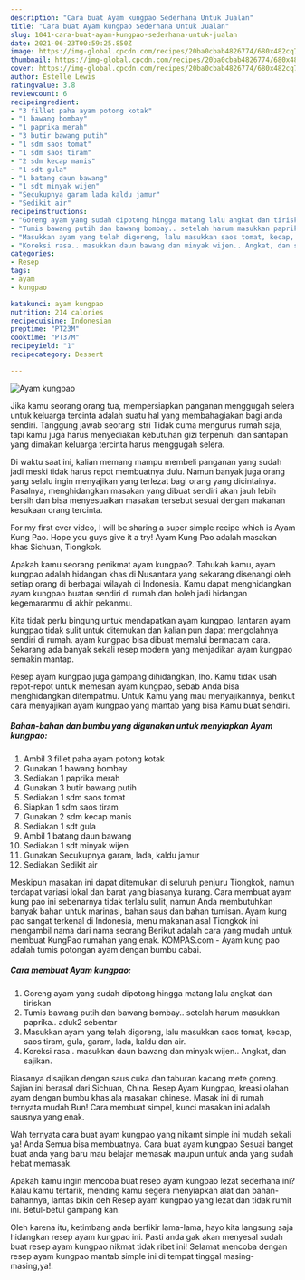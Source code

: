 ```yaml
---
description: "Cara buat Ayam kungpao Sederhana Untuk Jualan"
title: "Cara buat Ayam kungpao Sederhana Untuk Jualan"
slug: 1041-cara-buat-ayam-kungpao-sederhana-untuk-jualan
date: 2021-06-23T00:59:25.850Z
image: https://img-global.cpcdn.com/recipes/20ba0cbab4826774/680x482cq70/ayam-kungpao-foto-resep-utama.jpg
thumbnail: https://img-global.cpcdn.com/recipes/20ba0cbab4826774/680x482cq70/ayam-kungpao-foto-resep-utama.jpg
cover: https://img-global.cpcdn.com/recipes/20ba0cbab4826774/680x482cq70/ayam-kungpao-foto-resep-utama.jpg
author: Estelle Lewis
ratingvalue: 3.8
reviewcount: 6
recipeingredient:
- "3 fillet paha ayam potong kotak"
- "1 bawang bombay"
- "1 paprika merah"
- "3 butir bawang putih"
- "1 sdm saos tomat"
- "1 sdm saos tiram"
- "2 sdm kecap manis"
- "1 sdt gula"
- "1 batang daun bawang"
- "1 sdt minyak wijen"
- "Secukupnya garam lada kaldu jamur"
- "Sedikit air"
recipeinstructions:
- "Goreng ayam yang sudah dipotong hingga matang lalu angkat dan tiriskan"
- "Tumis bawang putih dan bawang bombay.. setelah harum masukkan paprika.. aduk2 sebentar"
- "Masukkan ayam yang telah digoreng, lalu masukkan saos tomat, kecap, saos tiram, gula, garam, lada, kaldu dan air."
- "Koreksi rasa.. masukkan daun bawang dan minyak wijen.. Angkat, dan sajikan."
categories:
- Resep
tags:
- ayam
- kungpao

katakunci: ayam kungpao 
nutrition: 214 calories
recipecuisine: Indonesian
preptime: "PT23M"
cooktime: "PT37M"
recipeyield: "1"
recipecategory: Dessert

---
```



![Ayam kungpao](https://img-global.cpcdn.com/recipes/20ba0cbab4826774/680x482cq70/ayam-kungpao-foto-resep-utama.jpg)

Jika kamu seorang orang tua, mempersiapkan panganan menggugah selera untuk keluarga tercinta adalah suatu hal yang membahagiakan bagi anda sendiri. Tanggung jawab seorang istri Tidak cuma mengurus rumah saja, tapi kamu juga harus menyediakan kebutuhan gizi terpenuhi dan santapan yang dimakan keluarga tercinta harus menggugah selera.

Di waktu  saat ini, kalian memang mampu membeli panganan yang sudah jadi meski tidak harus repot membuatnya dulu. Namun banyak juga orang yang selalu ingin menyajikan yang terlezat bagi orang yang dicintainya. Pasalnya, menghidangkan masakan yang dibuat sendiri akan jauh lebih bersih dan bisa menyesuaikan masakan tersebut sesuai dengan makanan kesukaan orang tercinta. 

For my first ever video, I will be sharing a super simple recipe which is Ayam Kung Pao. Hope you guys give it a try! Ayam Kung Pao adalah masakan khas Sichuan, Tiongkok.

Apakah kamu seorang penikmat ayam kungpao?. Tahukah kamu, ayam kungpao adalah hidangan khas di Nusantara yang sekarang disenangi oleh setiap orang di berbagai wilayah di Indonesia. Kamu dapat menghidangkan ayam kungpao buatan sendiri di rumah dan boleh jadi hidangan kegemaranmu di akhir pekanmu.

Kita tidak perlu bingung untuk mendapatkan ayam kungpao, lantaran ayam kungpao tidak sulit untuk ditemukan dan kalian pun dapat mengolahnya sendiri di rumah. ayam kungpao bisa dibuat memalui bermacam cara. Sekarang ada banyak sekali resep modern yang menjadikan ayam kungpao semakin mantap.

Resep ayam kungpao juga gampang dihidangkan, lho. Kamu tidak usah repot-repot untuk memesan ayam kungpao, sebab Anda bisa menghidangkan ditempatmu. Untuk Kamu yang mau menyajikannya, berikut cara menyajikan ayam kungpao yang mantab yang bisa Kamu buat sendiri.

<!--inarticleads1-->

##### Bahan-bahan dan bumbu yang digunakan untuk menyiapkan Ayam kungpao:

1. Ambil 3 fillet paha ayam potong kotak
1. Gunakan 1 bawang bombay
1. Sediakan 1 paprika merah
1. Gunakan 3 butir bawang putih
1. Sediakan 1 sdm saos tomat
1. Siapkan 1 sdm saos tiram
1. Gunakan 2 sdm kecap manis
1. Sediakan 1 sdt gula
1. Ambil 1 batang daun bawang
1. Sediakan 1 sdt minyak wijen
1. Gunakan Secukupnya garam, lada, kaldu jamur
1. Sediakan Sedikit air


Meskipun masakan ini dapat ditemukan di seluruh penjuru Tiongkok, namun terdapat variasi lokal dan barat yang biasanya kurang. Cara membuat ayam kung pao ini sebenarnya tidak terlalu sulit, namun Anda membutuhkan banyak bahan untuk marinasi, bahan saus dan bahan tumisan. Ayam kung pao sangat terkenal di Indonesia, menu makanan asal Tiongkok ini mengambil nama dari nama seorang Berikut adalah cara yang mudah untuk membuat KungPao rumahan yang enak. KOMPAS.com - Ayam kung pao adalah tumis potongan ayam dengan bumbu cabai. 

<!--inarticleads2-->

##### Cara membuat Ayam kungpao:

1. Goreng ayam yang sudah dipotong hingga matang lalu angkat dan tiriskan
1. Tumis bawang putih dan bawang bombay.. setelah harum masukkan paprika.. aduk2 sebentar
1. Masukkan ayam yang telah digoreng, lalu masukkan saos tomat, kecap, saos tiram, gula, garam, lada, kaldu dan air.
1. Koreksi rasa.. masukkan daun bawang dan minyak wijen.. Angkat, dan sajikan.


Biasanya disajikan dengan saus cuka dan taburan kacang mete goreng. Sajian ini berasal dari Sichuan, China. Resep Ayam Kungpao, kreasi olahan ayam dengan bumbu khas ala masakan chinese. Masak ini di rumah ternyata mudah Bun! Cara membuat simpel, kunci masakan ini adalah sausnya yang enak. 

Wah ternyata cara buat ayam kungpao yang nikamt simple ini mudah sekali ya! Anda Semua bisa membuatnya. Cara buat ayam kungpao Sesuai banget buat anda yang baru mau belajar memasak maupun untuk anda yang sudah hebat memasak.

Apakah kamu ingin mencoba buat resep ayam kungpao lezat sederhana ini? Kalau kamu tertarik, mending kamu segera menyiapkan alat dan bahan-bahannya, lantas bikin deh Resep ayam kungpao yang lezat dan tidak rumit ini. Betul-betul gampang kan. 

Oleh karena itu, ketimbang anda berfikir lama-lama, hayo kita langsung saja hidangkan resep ayam kungpao ini. Pasti anda gak akan menyesal sudah buat resep ayam kungpao nikmat tidak ribet ini! Selamat mencoba dengan resep ayam kungpao mantab simple ini di tempat tinggal masing-masing,ya!.

